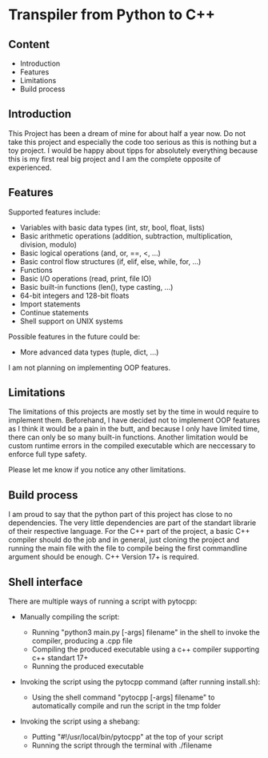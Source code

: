 # Transpiler from Python to C++

## Content

- Introduction
- Features
- Limitations
- Build process


## Introduction

This Project has been a dream of mine for about half a year now. Do not take this project and especially the code too serious as this is nothing but a toy project. I would be happy about tipps for absolutely everything because this is my first real big project and I am the complete opposite of experienced.


## Features

Supported features include:

- Variables with basic data types (int, str, bool, float, lists)
- Basic arithmetic operations (addition, subtraction, multiplication, division, modulo)
- Basic logical operations (and, or, ==, <, ...)
- Basic control flow structures (if, elif, else, while, for, ...)
- Functions
- Basic I/O operations (read, print, file IO)
- Basic built-in functions (len(), type casting, ...)
- 64-bit integers and 128-bit floats
- Import statements
- Continue statements
- Shell support on UNIX systems

Possible features in the future could be:

- More advanced data types (tuple, dict, ...)

I am not planning on implementing OOP features.


## Limitations

The limitations of this projects are mostly set by the time in would require to implement them. Beforehand, I have decided not to implement OOP features as I think it would be a pain in the butt, and because I only have limited time, there can only be so many built-in functions. Another limitation would be custom runtime errors in the compiled executable which are neccessary to enforce full type safety.

Please let me know if you notice any other limitations.


## Build process

I am proud to say that the python part of this project has close to no dependencies. The very little dependencies are part of the standart librarie of their respective language. For the C++ part of the project, a basic C++ compiler should do the job and in general, just cloning the project and running the main file with the file to compile being the first commandline argument should be enough. C++ Version 17+ is required.

## Shell interface

There are multiple ways of running a script with pytocpp:

- Manually compiling the script:
    - Running "python3 main.py [-args] filename" in the shell to invoke the compiler, producing a .cpp file
    - Compiling the produced executable using a c++ compiler supporting c++ standart 17+
    - Running the produced executable

- Invoking the script using the pytocpp command (after running install.sh):
    - Using the shell command "pytocpp [-args] filename" to automatically compile and run the script in the tmp folder

- Invoking the script using a shebang:
    - Putting "#!/usr/local/bin/pytocpp" at the top of your script
    - Running the script through the terminal with ./filename
